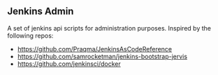 ## Jenkins Admin

A set of jenkins api scripts for administration purposes. Inspired by the following repos:

* https://github.com/Praqma/JenkinsAsCodeReference
* https://github.com/samrocketman/jenkins-bootstrap-jervis
* https://github.com/jenkinsci/docker
